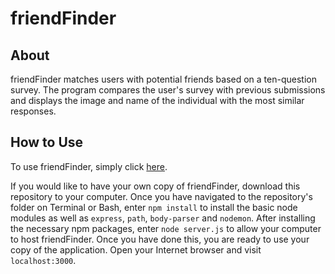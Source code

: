 # friendFinder

## About
friendFinder matches users with potential friends based on a ten-question survey. The program compares the user's survey with previous submissions and displays the image and name of the individual with the most similar responses.

## How to Use
To use friendFinder, simply click <a href = 'https://shrouded-basin-78680.herokuapp.com/'>here</a>.

If you would like to have your own copy of friendFinder, download this repository to your computer. Once you have navigated to the repository's folder on Terminal or Bash, enter `npm install` to install the basic node modules as well as `express`, `path`, `body-parser` and `nodemon`. After installing the necessary npm packages, enter `node server.js` to allow your computer to host friendFinder. Once you have done this, you are ready to use your copy of the application. Open your Internet browser and visit `localhost:3000`.
